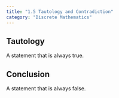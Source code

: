 ```yaml
---
title: "1.5 Tautology and Contradiction"
category: "Discrete Mathematics"
---
```


## Tautology
A statement that is always true.

## Conclusion
A statement that is always false.